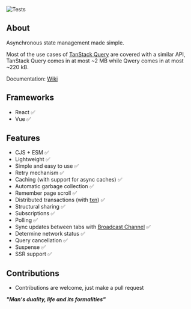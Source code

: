 ![Tests](https://github.com/nmathew98/qwery/actions/workflows/main.yml/badge.svg)

## About

Asynchronous state management made simple.

Most of the use cases of [TanStack Query](https://tanstack.com/query/latest/) are covered with a similar API, TanStack Query comes in at most ~2 MB while Qwery comes in at most ~220 kB.

Documentation: [Wiki](https://github.com/nmathew98/qwery/wiki/1.-Introduction)

## Frameworks

-   React ✅
-   Vue ✅

## Features

-   CJS + ESM ✅
-   Lightweight ✅
-   Simple and easy to use ✅
-   Retry mechanism ✅
-   Caching (with support for async caches) ✅
-   Automatic garbage collection ✅
-   Remember page scroll ✅
-   Distributed transactions (with [txn](https://www.npmjs.com/package/@b.s/txn)) ✅
-   Structural sharing ✅
-   Subscriptions ✅
-   Polling ✅
-   Sync updates between tabs with [Broadcast Channel](https://developer.mozilla.org/en-US/docs/Web/API/Broadcast_Channel_API) ✅
-   Determine network status ✅
-   Query cancellation ✅
-   Suspense ✅
-   SSR support ✅

## Contributions

-   Contributions are welcome, just make a pull request

**_"Man's duality, life and its formalities"_**
